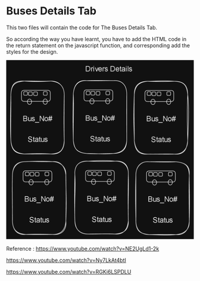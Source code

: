 # Buses Details Tab

This two files will contain the code for The Buses Details Tab.

So according the way you have learnt, you have to add the HTML code in the return statement on the javascript function, and corresponding add the styles for the design.

![Sidebar](BusesDetails.png)

Reference : <https://www.youtube.com/watch?v=NE2UgLd1-2k>

<https://www.youtube.com/watch?v=Ny7LkAt4btI>

<https://www.youtube.com/watch?v=RGKi6LSPDLU>

